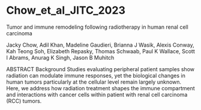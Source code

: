 # Chow_et_al_JITC_2023
Tumor and immune remodeling following radiotherapy in
human renal cell carcinoma

Jacky Chow, Adil Khan, Madeline Gaudieri,
Brianna J Wasik, Alexis Conway, Kah Teong Soh,
Elizabeth Repasky, Thomas Schwaab, Paul K Wallace,
Scott I Abrams, Anurag K Singh, Jason B Muhitch

ABSTRACT
Background Studies evaluating peripheral patient
samples show radiation can modulate immune responses,
yet the biological changes in human tumors particularly
at the cellular level remain largely unknown. Here, we
address how radiation treatment shapes the immune
compartment and interactions with cancer cells within
patient with renal cell carcinoma (RCC) tumors.

